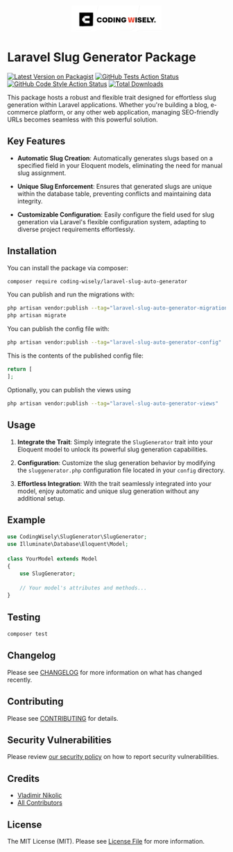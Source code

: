 <p align="center"><a href="https://codingwisely.com" target="_blank"><img src="img.png" alt="Laravel Logo"></a></p>

# Laravel Slug Generator Package

[![Latest Version on Packagist](https://img.shields.io/packagist/v/coding-wisely/laravel-slug-auto-generator.svg?style=flat-square)](https://packagist.org/packages/coding-wisely/laravel-slug-auto-generator)
[![GitHub Tests Action Status](https://img.shields.io/github/actions/workflow/status/coding-wisely/laravel-slug-auto-generator/run-tests.yml?branch=main&label=tests&style=flat-square)](https://github.com/coding-wisely/laravel-slug-auto-generator/actions?query=workflow%3Arun-tests+branch%3Amain)
[![GitHub Code Style Action Status](https://img.shields.io/github/actions/workflow/status/coding-wisely/laravel-slug-auto-generator/fix-php-code-style-issues.yml?branch=main&label=code%20style&style=flat-square)](https://github.com/coding-wisely/laravel-slug-auto-generator/actions?query=workflow%3A"Fix+PHP+code+style+issues"+branch%3Amain)
[![Total Downloads](https://img.shields.io/packagist/dt/coding-wisely/laravel-slug-auto-generator.svg?style=flat-square)](https://packagist.org/packages/coding-wisely/laravel-slug-auto-generator)

This package hosts a robust and flexible trait designed for effortless slug generation within Laravel applications. Whether you're building a blog, e-commerce platform, or any other web application, managing SEO-friendly URLs becomes seamless with this powerful solution.

## Key Features

- **Automatic Slug Creation**: Automatically generates slugs based on a specified field in your Eloquent models, eliminating the need for manual slug assignment.

- **Unique Slug Enforcement**: Ensures that generated slugs are unique within the database table, preventing conflicts and maintaining data integrity.

- **Customizable Configuration**: Easily configure the field used for slug generation via Laravel's flexible configuration system, adapting to diverse project requirements effortlessly.


## Installation

You can install the package via composer:

```bash
composer require coding-wisely/laravel-slug-auto-generator
```

You can publish and run the migrations with:

```bash
php artisan vendor:publish --tag="laravel-slug-auto-generator-migrations"
php artisan migrate
```

You can publish the config file with:

```bash
php artisan vendor:publish --tag="laravel-slug-auto-generator-config"
```

This is the contents of the published config file:

```php
return [
];
```

Optionally, you can publish the views using

```bash
php artisan vendor:publish --tag="laravel-slug-auto-generator-views"
```

## Usage

1. **Integrate the Trait**: Simply integrate the `SlugGenerator` trait into your Eloquent model to unlock its powerful slug generation capabilities.

2. **Configuration**: Customize the slug generation behavior by modifying the `sluggenerator.php` configuration file located in your `config` directory.

3. **Effortless Integration**: With the trait seamlessly integrated into your model, enjoy automatic and unique slug generation without any additional setup.

## Example

```php
use CodingWisely\SlugGenerator\SlugGenerator;
use Illuminate\Database\Eloquent\Model;

class YourModel extends Model
{
    use SlugGenerator;

    // Your model's attributes and methods...
}
```
## Testing

```bash
composer test 
```

## Changelog

Please see [CHANGELOG](CHANGELOG.md) for more information on what has changed recently.

## Contributing

Please see [CONTRIBUTING](CONTRIBUTING.md) for details.

## Security Vulnerabilities

Please review [our security policy](../../security/policy) on how to report security vulnerabilities.

## Credits

- [Vladimir Nikolic](https://github.com/CodingWisely)
- [All Contributors](../../contributors)

## License

The MIT License (MIT). Please see [License File](LICENSE.md) for more information.
